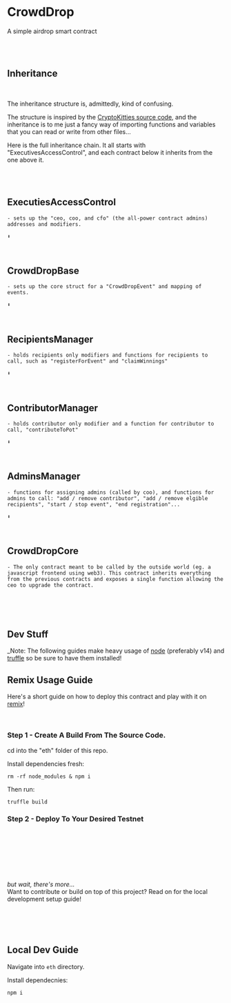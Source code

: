 # CrowdDrop
A simple airdrop smart contract

<br/>
<br/>


## Inheritance
<br/>

The inheritance structure is, admittedly, kind of confusing. 

The structure is inspired by the [CryptoKitties source code](https://ethfiddle.com/09YbyJRfiI), and the inheritance is to me just a fancy way of importing functions and variables that you can read or write from other files...

Here is the full inheritance chain. It all starts with "ExecutivesAccessControl", and each contract below it inherits from the one above it.

<br/>
<br/>

##  ExecutiesAccessControl
    - sets up the "ceo, coo, and cfo" (the all-power contract admins) addresses and modifiers.

    ⬇️

<br/>

## CrowdDropBase
    - sets up the core struct for a "CrowdDropEvent" and mapping of events.

    ⬇️

<br/>

## RecipientsManager
    - holds recipients only modifiers and functions for recipients to call, such as "registerForEvent" and "claimWinnings"

    ⬇️

<br/>

## ContributorManager
    - holds contributor only modifier and a function for contributor to call, "contributeToPot"

    ⬇️

<br/>

## AdminsManager
    - functions for assigning admins (called by coo), and functions for admins to call: "add / remove contributor", "add / remove elgible recipients", "start / stop event", "end registration"...

    ⬇️

<br/>

## CrowdDropCore
    - The only contract meant to be called by the outside world (eg. a javascript frontend using web3). This contract inherits everything from the previous contracts and exposes a single function allowing the ceo to upgrade the contract. 


<br/>
<br/>
<br/>

## Dev Stuff

_Note: The following guides make heavy usage of [node](https://nodejs.org) (preferably v14) and [truffle](https://www.trufflesuite.com) so be sure to have them installed!


## Remix Usage Guide

Here's a short guide on how to deploy this contract and play with it on [remix](https://remix.ethereum.org)!

<br/>

### Step 1 - Create A Build From The Source Code.

cd into the "eth" folder of this repo.

Install dependencies fresh:
```
rm -rf node_modules & npm i
```

Then run:
```
truffle build
```


### Step 2 - Deploy To Your Desired Testnet


<br/>
<br/>
<br/>
<br/>
<br/>
<br/>

_but wait, there's more..._
<br/>
Want to contribute or build on top of this project? Read on for the local development setup guide!
<br/>
<br/>
<br/>
<br/>
<br/>

## Local Dev Guide

Navigate into `eth` directory. 

Install dependecnies:
```
npm i
```